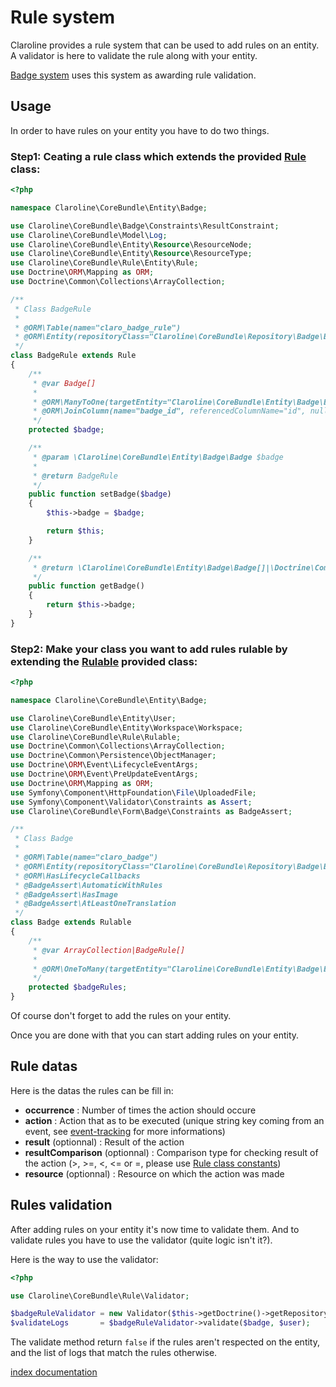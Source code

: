 Rule system
============

Claroline provides a rule system that can be used to add rules on an entity.
A validator is here to validate the rule along with your entity.

[Badge system][2] uses this system as awarding rule validation.

Usage
-----

In order to have rules on your entity you have to do two things.


### Step1: Ceating a rule class which extends the provided [Rule][3] class:

```php
<?php

namespace Claroline\CoreBundle\Entity\Badge;

use Claroline\CoreBundle\Badge\Constraints\ResultConstraint;
use Claroline\CoreBundle\Model\Log;
use Claroline\CoreBundle\Entity\Resource\ResourceNode;
use Claroline\CoreBundle\Entity\Resource\ResourceType;
use Claroline\CoreBundle\Rule\Entity\Rule;
use Doctrine\ORM\Mapping as ORM;
use Doctrine\Common\Collections\ArrayCollection;

/**
 * Class BadgeRule
 *
 * @ORM\Table(name="claro_badge_rule")
 * @ORM\Entity(repositoryClass="Claroline\CoreBundle\Repository\Badge\BadgeRuleRepository")
 */
class BadgeRule extends Rule
{
    /**
     * @var Badge[]
     *
     * @ORM\ManyToOne(targetEntity="Claroline\CoreBundle\Entity\Badge\Badge", inversedBy="badgeRules")
     * @ORM\JoinColumn(name="badge_id", referencedColumnName="id", nullable=false, onDelete="CASCADE")
     */
    protected $badge;

    /**
     * @param \Claroline\CoreBundle\Entity\Badge\Badge $badge
     *
     * @return BadgeRule
     */
    public function setBadge($badge)
    {
        $this->badge = $badge;

        return $this;
    }

    /**
     * @return \Claroline\CoreBundle\Entity\Badge\Badge[]|\Doctrine\Common\Collections\ArrayCollection
     */
    public function getBadge()
    {
        return $this->badge;
    }
}
```

### Step2: Make your class you want to add rules rulable by extending the [Rulable][4] provided class:

```php
<?php

namespace Claroline\CoreBundle\Entity\Badge;

use Claroline\CoreBundle\Entity\User;
use Claroline\CoreBundle\Entity\Workspace\Workspace;
use Claroline\CoreBundle\Rule\Rulable;
use Doctrine\Common\Collections\ArrayCollection;
use Doctrine\Common\Persistence\ObjectManager;
use Doctrine\ORM\Event\LifecycleEventArgs;
use Doctrine\ORM\Event\PreUpdateEventArgs;
use Doctrine\ORM\Mapping as ORM;
use Symfony\Component\HttpFoundation\File\UploadedFile;
use Symfony\Component\Validator\Constraints as Assert;
use Claroline\CoreBundle\Form\Badge\Constraints as BadgeAssert;

/**
 * Class Badge
 *
 * @ORM\Table(name="claro_badge")
 * @ORM\Entity(repositoryClass="Claroline\CoreBundle\Repository\Badge\BadgeRepository")
 * @ORM\HasLifecycleCallbacks
 * @BadgeAssert\AutomaticWithRules
 * @BadgeAssert\HasImage
 * @BadgeAssert\AtLeastOneTranslation
 */
class Badge extends Rulable
{
    /**
     * @var ArrayCollection|BadgeRule[]
     *
     * @ORM\OneToMany(targetEntity="Claroline\CoreBundle\Entity\Badge\BadgeRule", mappedBy="badge", cascade={"persist"})
     */
    protected $badgeRules;
}
```

Of course don't forget to add the rules on your entity.

Once you are done with that you can start adding rules on your entity.


Rule datas
----------

Here is the datas the rules can be fill in:
* **occurrence** : Number of times the action should occure
* **action** : Action that as to be executed (unique string key coming from an event, see [event-tracking][5] for more informations)
* **result** (optionnal) : Result of the action
* **resultComparison** (optionnal) : Comparison type for checking result of the action (>, >=, <, <= or =, please use [Rule class constants][6])
* **resource** (optionnal) : Resource on which the action was made

Rules validation
----------------

After adding rules on your entity it's now time to validate them.
And to validate rules you have to use the validator (quite logic isn't it?).

Here is the way to use the validator:

```php
<?php

use Claroline\CoreBundle\Rule\Validator;

$badgeRuleValidator = new Validator($this->getDoctrine()->getRepository('ClarolineCoreBundle:Log\Log'));
$validateLogs       = $badgeRuleValidator->validate($badge, $user);
```

The validate method return `false` if the rules aren't respected on the entity, and the list of logs that match the rules otherwise.



[index documentation][1]

[1]: ../index.md
[2]: badges.md
[3]: ../../../Rule/Entity/Rule.php
[4]: ../../../Rule/Rulable.php
[5]: event-tracking.php
[6]: ../../../Rule/Entity/Rule.php#L25
